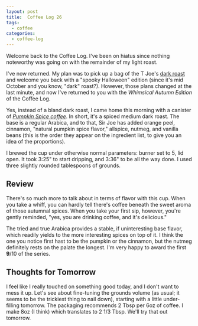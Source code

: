 ```yaml
---
layout: post
title:  Coffee Log 26
tags:
  - coffee
categories:
  - coffee-log
---
```


Welcome back to the Coffee Log. I've been on hiatus since nothing noteworthy
was going on with the remainder of my light roast.

I've now returned. My plan was to pick up a bag of the T Joe's [dark
roast][dark roast] and welcome you back with a "spooky Halloween" edition
(since it's mid October and you know, "dark" roast?). However, those plans
changed at the last minute, and now I've returned to you with the *Whimsical
Autumn Edition* of the Coffee Log.

[dark roast]: https://www.amazon.com/Trader-Joes-Dark-Coffee/dp/B008IQXYJC

<!-- MORE -->

Yes, instead of a bland dark roast, I came home this morning with a canister of
[*Pumpkin Spice coffee*][pumpkin]. In short, it's a spiced medium dark roast.
The base is a regular Arabica, and to that, Sir Joe has added orange peel,
cinnamon, "natural pumpkin spice flavor," allspice, nutmeg, and vanilla beans
(this is the order they appear on the ingredient list, to give you an idea of
the proportions).

[pumpkin]: https://www.amazon.com/Trader-Joes-Pumpkin-Spice-Coffee/dp/B009LB4WFS

I brewed the cup under otherwise normal parameters: burner set to 5, lid open.
It took 3:25" to start dripping, and 3:36" to be all the way done. I used three
slightly rounded tablespoons of grounds.

## Review

There's so much more to talk about in terms of flavor with this cup. When you
take a whiff, you can hardly tell there's coffee beneath the sweet aroma of
those autumnal spices. When you take your first sip, however, you're gently
reminded, "yes, you are drinking coffee, and it's delicious."

The tried and true Arabica provides a stable, if uninteresting base flavor,
which readily yields to the more interesting spices on top of it. I think the
one you notice first hast to be the pumpkin or the cinnamon, but the nutmeg
definitely rests on the palate the longest. I'm very happy to award the first
**9**/10 of the series.

## Thoughts for Tomorrow

I feel like I really touched on something good today, and I don't want to mess
it up. Let's see about fine-tuning the grounds volume (as usual; it seems to be
the trickiest thing to nail down), starting with a little under-filling
tomorrow. The packaging recommends 2 Tbsp per 6oz of coffee. I make 8oz (I
think) which translates to 2 1/3 Tbsp. We'll try that out tomorrow.
